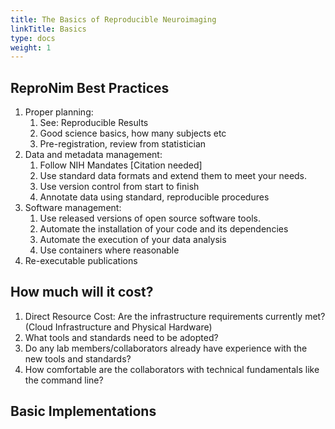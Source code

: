 ```yaml
---
title: The Basics of Reproducible Neuroimaging
linkTitle: Basics
type: docs
weight: 1
---
```


## ReproNim Best Practices

1. Proper planning:
    1. See:  Reproducible Results
    1. Good science basics, how many subjects etc
    1. Pre-registration, review from statistician
1. Data and metadata management:
    1. Follow NIH Mandates [Citation needed]
    1. Use standard data formats and extend them to meet your needs.
    1. Use version control from start to finish
    1. Annotate data using standard, reproducible procedures
1. Software management:
    1. Use released versions of open source software tools.
    1. Automate the installation of your code and its dependencies
    1. Automate the execution of your data analysis
    1. Use containers where reasonable
1. Re-executable publications

## How much will it cost?

1. Direct Resource Cost: Are the infrastructure requirements currently met? (Cloud Infrastructure and Physical Hardware)
1. What tools and standards need to be adopted?
1. Do any lab members/collaborators already have experience with the new tools and standards?
1. How comfortable are the collaborators with technical fundamentals like the command line?

## Basic Implementations

